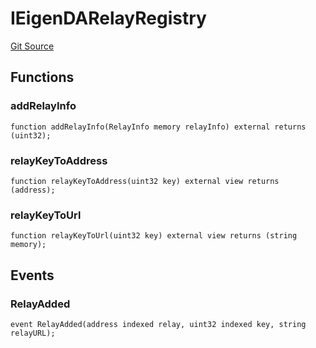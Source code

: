 # IEigenDARelayRegistry
[Git Source](https://github.com/Layr-Labs/eigenda/blob/538f0525d9ff112a8ba32701edaf2860a0ad7306/src/interfaces/IEigenDARelayRegistry.sol)


## Functions
### addRelayInfo


```solidity
function addRelayInfo(RelayInfo memory relayInfo) external returns (uint32);
```

### relayKeyToAddress


```solidity
function relayKeyToAddress(uint32 key) external view returns (address);
```

### relayKeyToUrl


```solidity
function relayKeyToUrl(uint32 key) external view returns (string memory);
```

## Events
### RelayAdded

```solidity
event RelayAdded(address indexed relay, uint32 indexed key, string relayURL);
```

